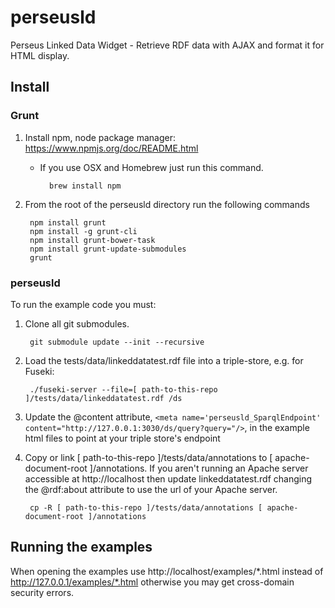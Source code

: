 perseusld
================

Perseus Linked Data Widget - Retrieve RDF data with AJAX and format it for HTML display.

## Install
###  Grunt

1. Install npm, node package manager: https://www.npmjs.org/doc/README.html
    * If you use OSX and Homebrew just run this command.

            brew install npm

2. From the root of the perseusld directory run the following commands

        npm install grunt
        npm install -g grunt-cli
        npm install grunt-bower-task
        npm install grunt-update-submodules
        grunt

###  perseusld
To run the example code you must:

1. Clone all git submodules.

        git submodule update --init --recursive

3. Load the tests/data/linkeddatatest.rdf file into a triple-store, e.g. for Fuseki:

        ./fuseki-server --file=[ path-to-this-repo ]/tests/data/linkeddatatest.rdf /ds


4. Update the @content attribute, `<meta name='perseusld_SparqlEndpoint' content="http://127.0.0.1:3030/ds/query?query="/>`, in the example html files to point at your triple store's endpoint 

5. Copy or link [ path-to-this-repo ]/tests/data/annotations to [ apache-document-root ]/annotations. If you aren't running an Apache server accessible at http://localhost then update linkeddatatest.rdf changing the @rdf:about attribute to use the url of your Apache server.

        cp -R [ path-to-this-repo ]/tests/data/annotations [ apache-document-root ]/annotations

## Running the examples
When opening the examples use http://localhost/examples/*.html instead of http://127.0.0.1/examples/*.html otherwise you may get cross-domain security errors.
